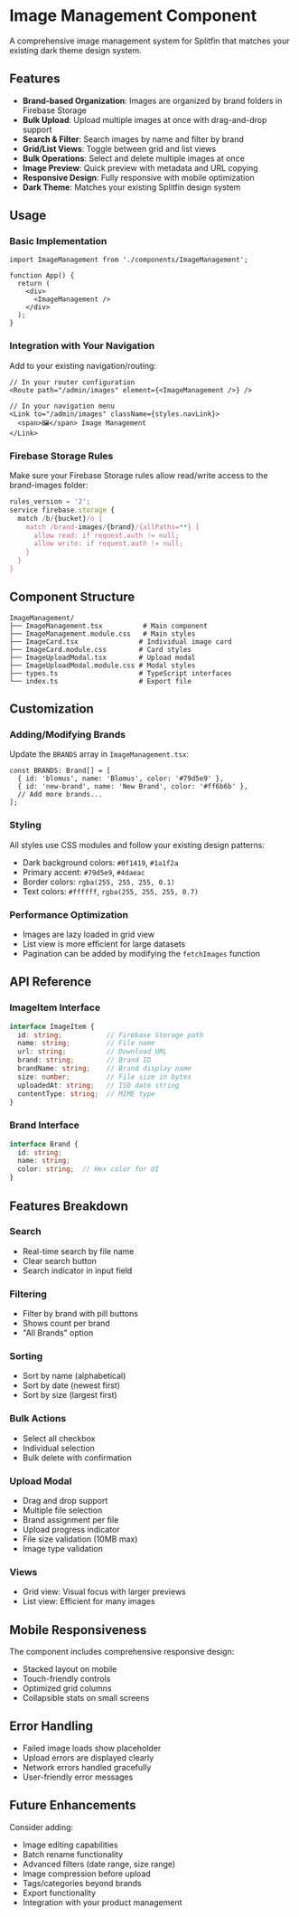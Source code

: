 # Image Management Component

A comprehensive image management system for Splitfin that matches your existing dark theme design system.

## Features

- **Brand-based Organization**: Images are organized by brand folders in Firebase Storage
- **Bulk Upload**: Upload multiple images at once with drag-and-drop support
- **Search & Filter**: Search images by name and filter by brand
- **Grid/List Views**: Toggle between grid and list views
- **Bulk Operations**: Select and delete multiple images at once
- **Image Preview**: Quick preview with metadata and URL copying
- **Responsive Design**: Fully responsive with mobile optimization
- **Dark Theme**: Matches your existing Splitfin design system

## Usage

### Basic Implementation

```tsx
import ImageManagement from './components/ImageManagement';

function App() {
  return (
    <div>
      <ImageManagement />
    </div>
  );
}
```

### Integration with Your Navigation

Add to your existing navigation/routing:

```tsx
// In your router configuration
<Route path="/admin/images" element={<ImageManagement />} />

// In your navigation menu
<Link to="/admin/images" className={styles.navLink}>
  <span>🖼️</span> Image Management
</Link>
```

### Firebase Storage Rules

Make sure your Firebase Storage rules allow read/write access to the brand-images folder:

```javascript
rules_version = '2';
service firebase.storage {
  match /b/{bucket}/o {
    match /brand-images/{brand}/{allPaths=**} {
      allow read: if request.auth != null;
      allow write: if request.auth != null;
    }
  }
}
```

## Component Structure

```
ImageManagement/
├── ImageManagement.tsx          # Main component
├── ImageManagement.module.css   # Main styles
├── ImageCard.tsx               # Individual image card
├── ImageCard.module.css        # Card styles
├── ImageUploadModal.tsx        # Upload modal
├── ImageUploadModal.module.css # Modal styles
├── types.ts                    # TypeScript interfaces
└── index.ts                    # Export file
```

## Customization

### Adding/Modifying Brands

Update the `BRANDS` array in `ImageManagement.tsx`:

```tsx
const BRANDS: Brand[] = [
  { id: 'blomus', name: 'Blomus', color: '#79d5e9' },
  { id: 'new-brand', name: 'New Brand', color: '#ff6b6b' },
  // Add more brands...
];
```

### Styling

All styles use CSS modules and follow your existing design patterns:
- Dark background colors: `#0f1419`, `#1a1f2a`
- Primary accent: `#79d5e9`, `#4daeac`
- Border colors: `rgba(255, 255, 255, 0.1)`
- Text colors: `#ffffff`, `rgba(255, 255, 255, 0.7)`

### Performance Optimization

- Images are lazy loaded in grid view
- List view is more efficient for large datasets
- Pagination can be added by modifying the `fetchImages` function

## API Reference

### ImageItem Interface

```typescript
interface ImageItem {
  id: string;           // Firebase Storage path
  name: string;         // File name
  url: string;          // Download URL
  brand: string;        // Brand ID
  brandName: string;    // Brand display name
  size: number;         // File size in bytes
  uploadedAt: string;   // ISO date string
  contentType: string;  // MIME type
}
```

### Brand Interface

```typescript
interface Brand {
  id: string;
  name: string;
  color: string;  // Hex color for UI
}
```

## Features Breakdown

### Search
- Real-time search by file name
- Clear search button
- Search indicator in input field

### Filtering
- Filter by brand with pill buttons
- Shows count per brand
- "All Brands" option

### Sorting
- Sort by name (alphabetical)
- Sort by date (newest first)
- Sort by size (largest first)

### Bulk Actions
- Select all checkbox
- Individual selection
- Bulk delete with confirmation

### Upload Modal
- Drag and drop support
- Multiple file selection
- Brand assignment per file
- Upload progress indicator
- File size validation (10MB max)
- Image type validation

### Views
- Grid view: Visual focus with larger previews
- List view: Efficient for many images

## Mobile Responsiveness

The component includes comprehensive responsive design:
- Stacked layout on mobile
- Touch-friendly controls
- Optimized grid columns
- Collapsible stats on small screens

## Error Handling

- Failed image loads show placeholder
- Upload errors are displayed clearly
- Network errors handled gracefully
- User-friendly error messages

## Future Enhancements

Consider adding:
- Image editing capabilities
- Batch rename functionality
- Advanced filters (date range, size range)
- Image compression before upload
- Tags/categories beyond brands
- Export functionality
- Integration with your product management

